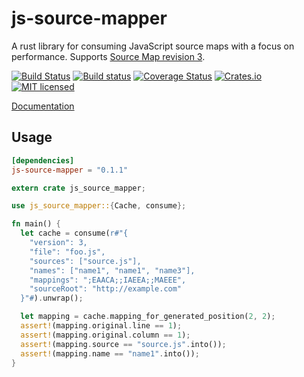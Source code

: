# js-source-mapper

A rust library for consuming JavaScript source maps with a focus on performance.
Supports [Source Map revision 3](https://docs.google.com/document/d/1U1RGAehQwRypUTovF1KRlpiOFze0b-_2gc6fAH0KY0k/edit).

[![Build Status](https://travis-ci.org/awestroke/js-source-mapper.svg?branch=master)](https://travis-ci.org/awestroke/js-source-mapper)
[![Build status](https://ci.appveyor.com/api/projects/status/0biffgxl3p49ici3?svg=true)](https://ci.appveyor.com/project/awestroke/js-source-mapper)
[![Coverage Status](https://coveralls.io/repos/github/awestroke/js-source-mapper/badge.svg?branch=master)](https://coveralls.io/github/awestroke/js-source-mapper?branch=master)
[![Crates.io](https://img.shields.io/crates/v/js-source-mapper.svg)](https://crates.io/crates/js-source-mapper)
[![MIT licensed](https://img.shields.io/badge/license-MIT-blue.svg)](./LICENSE)

[Documentation](http://awestroke.github.io/js-source-mapper)

## Usage

```toml
[dependencies]
js-source-mapper = "0.1.1"
```

```rust
extern crate js_source_mapper;

use js_source_mapper::{Cache, consume};

fn main() {
  let cache = consume(r#"{
    "version": 3,
    "file": "foo.js",
    "sources": ["source.js"],
    "names": ["name1", "name1", "name3"],
    "mappings": ";EAACA;;IAEEA;;MAEEE",
    "sourceRoot": "http://example.com"
  }"#).unwrap();

  let mapping = cache.mapping_for_generated_position(2, 2);
  assert!(mapping.original.line == 1);
  assert!(mapping.original.column == 1);
  assert!(mapping.source == "source.js".into());
  assert!(mapping.name == "name1".into());
}
```
